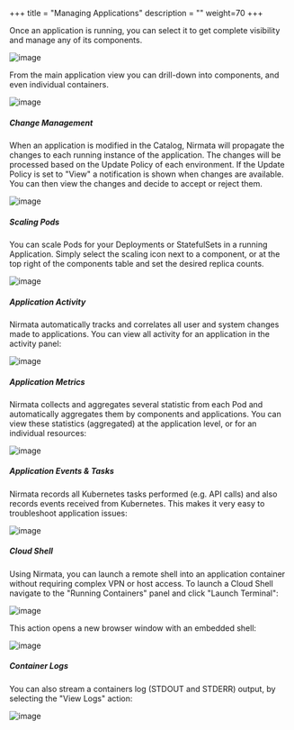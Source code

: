 +++
title = "Managing Applications"
description = ""
weight=70
+++

Once an application is running, you can select it to get complete
visibility and manage any of its components.

![image](/images/environments-running-application.png)

From the main application view you can drill-down into components, and
even individual containers.

![image](/images/environments-running-pod.png)

##### Change Management
When an application is modified in the Catalog, Nirmata will propagate the changes to each running instance of the application. The changes will be processed based on the Update Policy of each environment. If the Update Policy is set to "View" a notification is shown when changes are available. You can then view the changes and decide to accept or reject them.

![image](/images/environments-pending-changes.png)

##### Scaling Pods
You can scale Pods for your Deployments or StatefulSets in a running
Application. Simply select the scaling icon next to a component, or at
the top right of the components table and set the desired replica
counts.

![image](/images/environments-scaling.png)

##### Application Activity

Nirmata automatically tracks and correlates all user and system changes made to applications. You can view all activity for an application in the activity panel:

![image](/images/environments-activity.png)

##### Application Metrics
Nirmata collects and aggregates several statistic from each Pod and
automatically aggregates them by components and applications. You can
view these statistics (aggregated) at the application level, or for an
individual resources:

![image](/images/environments-monitoring.png)

##### Application Events & Tasks
Nirmata records all Kubernetes tasks performed (e.g. API calls) and also
records events received from Kubernetes. This makes it very easy to
troubleshoot application issues:

![image](/images/environments-events-n-tasks.png)

##### Cloud Shell
Using Nirmata, you can launch a remote shell into an application
container without requiring complex VPN or host access. To launch a
Cloud Shell navigate to the "Running Containers" panel and click
"Launch Terminal":

 ![image](/images/environments-cloud-shell-1.png)

This action opens a new browser window with an embedded shell:

 ![image](/images/environments-cloud-shell-2.png)


##### Container Logs
You can also stream a containers log (STDOUT and STDERR) output, by
selecting the "View Logs" action:

 ![image](/images/environments-container-logs.png)

